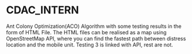 # CDAC_INTERN
Ant Colony Optimization(ACO) Algorithm with some testing results in the form of HTML File. The HTML files can be realised as a map using OpenStreetMap API, where you can find the fastest path between distress location and the mobile unit. Testing 3 is linked with API, rest are not.
